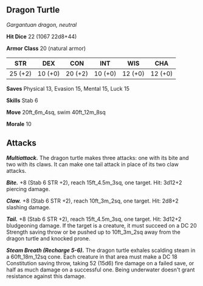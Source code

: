 ## Dragon Turtle

*Gargantuan dragon, neutral*

**Hit Dice** 22 (1067 22d8+44)

**Armor Class** 20 (natural armor)

| STR     | DEX     | CON     | INT     | WIS     | CHA     |
|---------|---------|---------|---------|---------|---------|
| 25 (+2) | 10 (+0) | 20 (+2) | 10 (+0) | 12 (+0) | 12 (+0) |

**Saves** Physical 13, Evasion 15, Mental 15, Luck 15

**Skills** Stab 6

**Move** 20ft_6m_4sq, swim 40ft_12m_8sq

**Morale** 10

## Attacks

***Multiattack.*** The dragon turtle makes three attacks: one with its bite and two with its claws. It can make one tail attack in place of its two claw attacks.

***Bite.*** +8 (Stab 6 STR +2), reach 15ft_4.5m_3sq, one target. Hit: 3d12+2 piercing damage.

***Claw.*** +8 (Stab 6 STR +2), reach 10ft_3m_2sq, one target. Hit: 2d8+2 slashing damage.

***Tail.*** +8 (Stab 6 STR +2), reach 15ft_4.5m_3sq, one target. Hit: 3d12+2 bludgeoning damage. If the target is a creature, it must succeed on a DC 20 Strength saving throw or be pushed up to 10ft_3m_2sq away from the dragon turtle and knocked prone.

***Steam Breath (Recharge 5-6).*** The dragon turtle exhales scalding steam in a 60ft_18m_12sq cone. Each creature in that area must make a DC 18 Constitution saving throw, taking 52 (15d6) fire damage on a failed save, or half as much damage on a successful one. Being underwater doesn't grant resistance against this damage.

